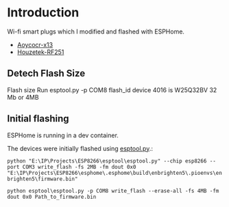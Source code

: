 # Introduction

Wi-fi smart plugs which I modified and flashed with ESPHome.

* [Aoycocr-x13](Instructions/Aoycocr-x13.md)
* [Houzetek-RF251](Instructions/Houzetek-RF251.md)


## Detech Flash Size

Flash size
Run esptool.py -p COM8 flash_id
device 4016 is W25Q32BV 32 Mb or 4MB

## Initial flashing

ESPHome is running in a dev container.


The devices were initially flashed using [esptool.py](https://github.com/espressif/esptool/).:

`python "E:\IP\Projects\ESP8266\esptool\esptool.py" --chip esp8266 --port COM3 write_flash -fs 2MB -fm dout 0x0 "E:\IP\Projects\ESP8266\esphome\.esphome\build\enbrighten5\.pioenvs\enbrighten5\firmware.bin"`

`python esptool\esptool.py -p COM8 write_flash --erase-all -fs 4MB -fm dout 0x0 Path_to_firmware.bin`


